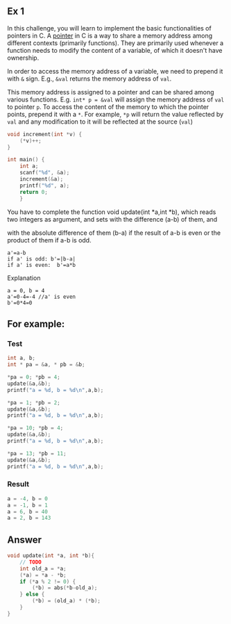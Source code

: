 ## Ex 1

In this challenge, you will learn to implement the basic functionalities of pointers in C. A [pointer](https://www.hackerrank.com/external_redirect?to=http://en.wikipedia.org/wiki/Pointer_%28computer_programming%29) in C is a way to share a memory address among different contexts (primarily functions). They are primarily used whenever a function needs to modify the content of a variable, of which it doesn't have ownership.

In order to access the memory address of a variable, we need to prepend it with `&` sign. E.g., `&val` returns the memory address of `val`.

This memory address is assigned to a pointer and can be shared among various functions. E.g. `int* p = &val`  will assign the memory address of  `val` to pointer `p`. To access the content of the memory to which the pointer points, prepend it with a `*`. For example, `*p` will return the value reflected by `val` and any modification to it will be reflected at the source (`val`)

```c
void increment(int *v) {
    (*v)++; 
}

int main() {
    int a;
    scanf("%d", &a); 
    increment(&a);
    printf("%d", a);
    return 0;      
    }     
```
You have to complete the function void update(int *a,int *b), which reads two integers as argument, and sets 
 with the difference (a-b) of them, and 

 with the absolute difference of them (b-a) if the result of a-b is even or the product of them if a-b is odd.

    a'=a-b
    if a' is odd: b'=|b-a|
    if a' is even:  b'=a*b

Explanation

    a = 0, b = 4
    a'=0-4=-4 //a' is even
    b'=0*4=0



## For example:

 ### Test 

```c
int a, b;
int * pa = &a, * pb = &b;

*pa = 0; *pb = 4;
update(&a,&b);
printf("a = %d, b = %d\n",a,b);

*pa = 1; *pb = 2;
update(&a,&b);
printf("a = %d, b = %d\n",a,b);

*pa = 10; *pb = 4;
update(&a,&b);
printf("a = %d, b = %d\n",a,b);

*pa = 13; *pb = 11;
update(&a,&b);
printf("a = %d, b = %d\n",a,b);
```

### Result

```c
a = -4, b = 0
a = -1, b = 1
a = 6, b = 40
a = 2, b = 143
```

## Answer

```c
void update(int *a, int *b){
    // TODO
    int old_a = *a;
    (*a) = *a - *b;
    if (*a % 2 != 0) {
        (*b) = abs(*b-old_a);
    } else {
        (*b) = (old_a) * (*b);
    }
}
```